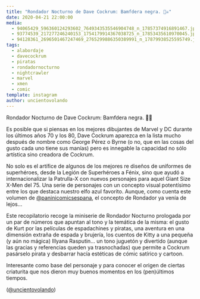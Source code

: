 ```yaml
---
title: "Rondador Nocturno de Dave Cockrum: Bamfdera negra. 🏴‍☠️"
date: 2020-04-21 22:00:00
media: 
  - 94065429_596360124293602_7649343535546904748_n_17857374916891467.jpg
  - 93774539_217277246240153_1754179914367038725_n_17853435610970045.jpg
  - 94128361_2696501467247469_2765299886350389991_n_17879938525595749.jpg
tags: 
  - alabordaje
  - davecockrum
  - piratas
  - rondadornocturno
  - nightcrawler
  - marvel
  - xmen
  - comic
template: instagram
author: uncientovolando
---
```


Rondador Nocturno de Dave Cockrum: Bamfdera negra. 🏴‍☠️


Es posible que si piensas en los mejores dibujantes de Marvel y DC durante los últimos años 70 y los 80, Dave Cockrum aparezca en la lista mucho después de nombre como George Pérez o Byrne (o no, que en las cosas del gusto cada uno tiene sus manías) pero es innegable la capacidad no sólo artística sino creadora de Cockrum.


No solo es el artífice de algunos de los mejores re diseños de uniformes de superhéroes, desde la Legión de Superhéroes a Fénix, sino que ayudó a internacionalizar la Patrulla-X con nuevos personajes para aquel Giant Size X-Men del 75. Una serie de personajes con un concepto visual potentísimo entre los que destaca nuestro elfo azul favorito. Aunque, como cuenta este volumen de [@paninicomicsespana](https://instagram.com/paninicomicsespana), el concepto de Rondador ya venía de lejos...


Este recopilatorio recoge la miniserie de Rondador Nocturno prologada por un par de números que apuntan al tono y la temática de la misma: el gusto de Kurt por las películas de espadachines y piratas, una aventura en una dimensión extraña de espada y brujería, los cuentos de Kitty a una pequeña (y aún no mágica) Illyana Rasputin... un tono juguetón y divertido (aunque las gracias y referencias queden ya trasnochadas) que permite a Cockrum pasárselo pirata y desbarrar hacía estéticas de cómic satírico y cartoon.


Interesante como base del personaje y para conocer el origen de ciertas criaturita que nos dieron muy buenos momentos en los (pen)últimos tiempos.


([@uncientovolando](https://instagram.com/uncientovolando))







